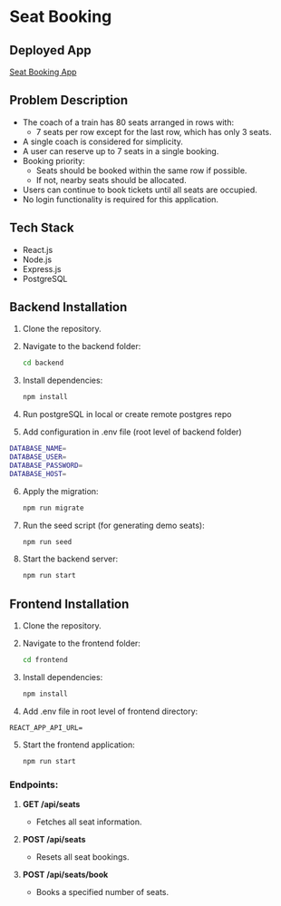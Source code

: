 # Seat Booking

## Deployed App

[Seat Booking App](https://seat-book-chi.vercel.app/)

## Problem Description

- The coach of a train has 80 seats arranged in rows with:
  - 7 seats per row except for the last row, which has only 3 seats.
- A single coach is considered for simplicity.
- A user can reserve up to 7 seats in a single booking.
- Booking priority:
  - Seats should be booked within the same row if possible.
  - If not, nearby seats should be allocated.
- Users can continue to book tickets until all seats are occupied.
- No login functionality is required for this application.

## Tech Stack


- React.js
- Node.js
- Express.js
- PostgreSQL

## Backend Installation

1. Clone the repository.
2. Navigate to the backend folder:
   ```bash
   cd backend
   ```
3. Install dependencies:

   ```bash
   npm install

   ```

4. Run postgreSQL in local or create remote postgres repo

5. Add configuration in .env file (root level of backend folder)
  ```bash
DATABASE_NAME=
DATABASE_USER=
DATABASE_PASSWORD=
DATABASE_HOST=
   ```

6. Apply the migration:
   ```bash
   npm run migrate
   ```
7. Run the seed script (for generating demo seats):

   ```bash
   npm run seed
   ```

8. Start the backend server:
   ```bash
   npm run start
   ```

## Frontend Installation

1. Clone the repository.
2. Navigate to the frontend folder:
   ```bash
   cd frontend
   ```
3. Install dependencies:

   ```bash
   npm install
   ```

4. Add .env file in root level of frontend directory:
```
REACT_APP_API_URL=
```

5. Start the frontend application:
   ```bash
   npm run start
   ```


### Endpoints:

1. **GET /api/seats**

   - Fetches all seat information.

2. **POST /api/seats**

   - Resets all seat bookings.

3. **POST /api/seats/book**
   - Books a specified number of seats.
